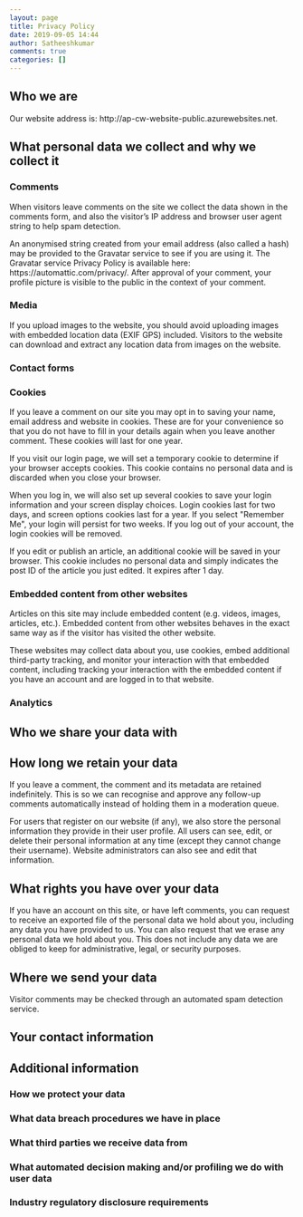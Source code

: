 ```yaml
---
layout: page
title: Privacy Policy
date: 2019-09-05 14:44
author: Satheeshkumar
comments: true
categories: []
---
```

<!-- wp:heading --><h2>Who we are</h2><!-- /wp:heading --><!-- wp:paragraph --><p>Our website address is: http://ap-cw-website-public.azurewebsites.net.</p><!-- /wp:paragraph --><!-- wp:heading --><h2>What personal data we collect and why we collect it</h2><!-- /wp:heading --><!-- wp:heading {"level":3} --><h3>Comments</h3><!-- /wp:heading --><!-- wp:paragraph --><p>When visitors leave comments on the site we collect the data shown in the comments form, and also the visitor&#8217;s IP address and browser user agent string to help spam detection.</p><!-- /wp:paragraph --><!-- wp:paragraph --><p>An anonymised string created from your email address (also called a hash) may be provided to the Gravatar service to see if you are using it. The Gravatar service Privacy Policy is available here: https://automattic.com/privacy/. After approval of your comment, your profile picture is visible to the public in the context of your comment.</p><!-- /wp:paragraph --><!-- wp:heading {"level":3} --><h3>Media</h3><!-- /wp:heading --><!-- wp:paragraph --><p>If you upload images to the website, you should avoid uploading images with embedded location data (EXIF GPS) included. Visitors to the website can download and extract any location data from images on the website.</p><!-- /wp:paragraph --><!-- wp:heading {"level":3} --><h3>Contact forms</h3><!-- /wp:heading --><!-- wp:heading {"level":3} --><h3>Cookies</h3><!-- /wp:heading --><!-- wp:paragraph --><p>If you leave a comment on our site you may opt in to saving your name, email address and website in cookies. These are for your convenience so that you do not have to fill in your details again when you leave another comment. These cookies will last for one year.</p><!-- /wp:paragraph --><!-- wp:paragraph --><p>If you visit our login page, we will set a temporary cookie to determine if your browser accepts cookies. This cookie contains no personal data and is discarded when you close your browser.</p><!-- /wp:paragraph --><!-- wp:paragraph --><p>When you log in, we will also set up several cookies to save your login information and your screen display choices. Login cookies last for two days, and screen options cookies last for a year. If you select &quot;Remember Me&quot;, your login will persist for two weeks. If you log out of your account, the login cookies will be removed.</p><!-- /wp:paragraph --><!-- wp:paragraph --><p>If you edit or publish an article, an additional cookie will be saved in your browser. This cookie includes no personal data and simply indicates the post ID of the article you just edited. It expires after 1 day.</p><!-- /wp:paragraph --><!-- wp:heading {"level":3} --><h3>Embedded content from other websites</h3><!-- /wp:heading --><!-- wp:paragraph --><p>Articles on this site may include embedded content (e.g. videos, images, articles, etc.). Embedded content from other websites behaves in the exact same way as if the visitor has visited the other website.</p><!-- /wp:paragraph --><!-- wp:paragraph --><p>These websites may collect data about you, use cookies, embed additional third-party tracking, and monitor your interaction with that embedded content, including tracking your interaction with the embedded content if you have an account and are logged in to that website.</p><!-- /wp:paragraph --><!-- wp:heading {"level":3} --><h3>Analytics</h3><!-- /wp:heading --><!-- wp:heading --><h2>Who we share your data with</h2><!-- /wp:heading --><!-- wp:heading --><h2>How long we retain your data</h2><!-- /wp:heading --><!-- wp:paragraph --><p>If you leave a comment, the comment and its metadata are retained indefinitely. This is so we can recognise and approve any follow-up comments automatically instead of holding them in a moderation queue.</p><!-- /wp:paragraph --><!-- wp:paragraph --><p>For users that register on our website (if any), we also store the personal information they provide in their user profile. All users can see, edit, or delete their personal information at any time (except they cannot change their username). Website administrators can also see and edit that information.</p><!-- /wp:paragraph --><!-- wp:heading --><h2>What rights you have over your data</h2><!-- /wp:heading --><!-- wp:paragraph --><p>If you have an account on this site, or have left comments, you can request to receive an exported file of the personal data we hold about you, including any data you have provided to us. You can also request that we erase any personal data we hold about you. This does not include any data we are obliged to keep for administrative, legal, or security purposes.</p><!-- /wp:paragraph --><!-- wp:heading --><h2>Where we send your data</h2><!-- /wp:heading --><!-- wp:paragraph --><p>Visitor comments may be checked through an automated spam detection service.</p><!-- /wp:paragraph --><!-- wp:heading --><h2>Your contact information</h2><!-- /wp:heading --><!-- wp:heading --><h2>Additional information</h2><!-- /wp:heading --><!-- wp:heading {"level":3} --><h3>How we protect your data</h3><!-- /wp:heading --><!-- wp:heading {"level":3} --><h3>What data breach procedures we have in place</h3><!-- /wp:heading --><!-- wp:heading {"level":3} --><h3>What third parties we receive data from</h3><!-- /wp:heading --><!-- wp:heading {"level":3} --><h3>What automated decision making and/or profiling we do with user data</h3><!-- /wp:heading --><!-- wp:heading {"level":3} --><h3>Industry regulatory disclosure requirements</h3><!-- /wp:heading -->

